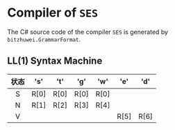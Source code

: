 # Compiler of `SES`

The C# source code of the compiler `SES` is generated by `bitzhuwei.GrammarFormat`.

## LL(1) Syntax Machine

| 状态 | \'s\' | \'t\' | \'g\' | \'w\' | \'e\' | \'d\' |
|:---:|:---:|:---:|:---:|:---:|:---:|:---:|
| S | R[0] | R[0] | R[0] | R[0] |   |   |
| N | R[1] | R[2] | R[3] | R[4] |   |   |
| V |   |   |   |   | R[5] | R[6] |


